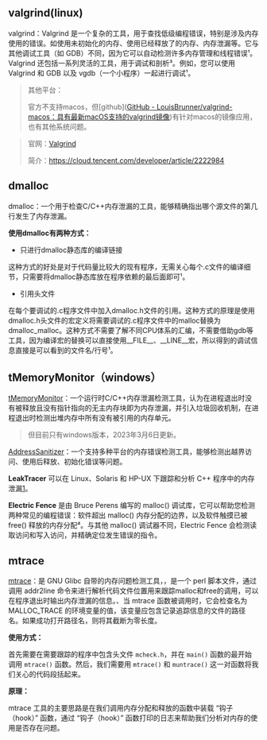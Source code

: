 ## valgrind(linux)

valgrind：Valgrind 是一个复杂的工具，用于查找低级编程错误，特别是涉及内存使用的错误。如使用未初始化的内存、使用已经释放了的内存、内存泄漏等。它与其他调试工具（如 GDB）不同，因为它可以自动检测许多内存管理和线程错误¹。Valgrind 还包括一系列灵活的工具，用于调试和剖析³。例如，您可以使用 Valgrind 和 GDB 以及 vgdb（一个小程序）一起进行调试¹。

> 其他平台：
>
> 官方不支持macos，但[github]([GitHub - LouisBrunner/valgrind-macos：具有最新macOS支持的valgrind镜像](https://github.com/LouisBrunner/valgrind-macos))有针对macos的镜像应用，也有其他系统问题。

> 官网：[Valgrind](https://valgrind.org/docs/manual/manual-intro.html)
>
> 简介：https://cloud.tencent.com/developer/article/2222984





## dmalloc

dmalloc：一个用于检查C/C++内存泄漏的工具，能够精确指出哪个源文件的第几行发生了内存泄漏。

**使用dmalloc有两种方式：**

- 只进行dmalloc静态库的编译链接

这种方式的好处是对于代码量比较大的现有程序，无需关心每个.c文件的编译细节，只需要将dmalloc静态库放在程序依赖的最后面即可¹。

- 引用头文件

在每个要调试的.c程序文件中加入dmalloc.h文件的引用。这种方式的原理是使用dmalloc.h头文件的宏定义将需要调试的.c程序文件中的malloc替换为dmalloc_malloc。这种方式不需要了解不同CPU体系的汇编，不需要借助gdb等工具，因为编译宏的替换可以直接使用__FILE__、__LINE__宏，所以得到的调试信息直接是可以看到的文件名/行号¹。



## tMemoryMonitor（windows）

[tMemoryMonitor](https://wetest.qq.com/labs/40)：一个运行时C/C++内存泄漏检测工具，认为在进程退出时没有被释放且没有指针指向的无主内存块即为内存泄漏，并引入垃圾回收机制，在进程退出时检测出堆内存中所有没有被引用的内存单元。

> 但目前只有windows版本，2023年3月6日更新。





[AddressSanitizer](https://cloud.tencent.com/developer/article/2231225)：一个支持多种平台的内存错误检测工具，能够检测出越界访问、使用后释放、初始化错误等问题。



**LeakTracer** 可以在 Linux、Solaris 和 HP-UX 下跟踪和分析 C++ 程序中的内存泄漏[1](https://bing.com/search?q=linux内存泄漏检测工具)。

**Electric Fence** 是由 Bruce Perens 编写的 malloc() 调试库，它可以帮助您检测两种常见的编程错误：软件超出 malloc() 内存分配的边界，以及软件触摸已被 free() 释放的内存分配⁴。与其他 malloc() 调试器不同，Electric Fence 会检测读取访问和写入访问，并精确定位发生错误的指令。

## mtrace

[mtrace](https://bing.com/search?q=linux进程内存泄漏检测工具)：是 GNU Glibc 自带的内存问题检测工具，，是一个 perl 脚本文件，通过调用 addr2line 命令来进行解析代码文件位置用来跟踪malloc和free的调用，可以在程序退出时输出内存泄漏的信息。、当 mtrace 函数被调用时，它会检查名为 MALLOC_TRACE 的环境变量的值，该变量应包含记录追踪信息的文件的路径名。如果成功打开路径名，则将其截断为零长度。

**使用方式：**

首先需要在需要跟踪的程序中包含头文件 `mcheck.h`，并在 `main()` 函数的最开始调用 `mtrace()` 函数。然后，我们需要用 `mtrace()` 和 `muntrace()` 这一对函数将我们关心的代码段括起来。

**原理：**

mtrace 工具的主要思路是在我们调用内存分配和释放的函数中装载 “钩子（hook）” 函数，通过 “钩子（hook）” 函数打印的日志来帮助我们分析对内存的使用是否存在问题。

